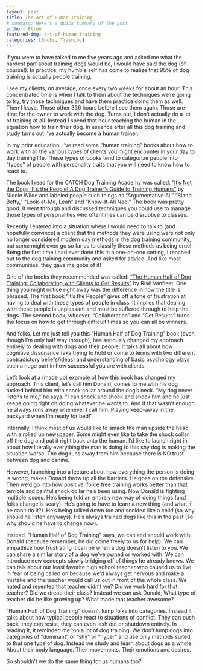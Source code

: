```yaml
---
layout: post
title: The Art of Human Training
# summary: Here's a quick summary of the post
author: Ellen
featured-img: art-of-human-training
categories: [Books, Training]
---
```

If you were to have talked to me five years ago and asked me what the hardest part about training dogs would be, I would have said the dog (of course!). In practice, my humble self has come to realize that 95% of dog training is actually people training.

I see my clients, on average, once every two weeks for about an hour. This concentrated time is when I talk to them about the techniques we’re going to try, try those techniques and have them practice doing them as well. Then I leave. Those other 336 hours before I see them again. Those are time for the owner to work with the dog. Turns out, I don’t actually do a lot of training at all. Instead I spend that hour teaching the human in the equation how to train their dog. In essence after all this dog training and study turns out I’ve actually become a human trainer.

In my prior education, I’ve read some “human training” books about how to work with all the various types of clients you might encounter in your day to day training life. These types of books tend to categorize people into “types” of people with personality traits that you will need to know how to react to.

The book I read for the CATCH Dog Training Academy was called: [“It’s Not the Dogs, It’s the People! A Dog Trainer’s Guide to Training Humans”](https://www.amazon.com/dp/0966772636/) by Nicole Wilde and labeled people such things as “Argumentative Al,” “Bland Betty,” “Look-at-Me, Leah” and “Know-It-All Ned.” The book was pretty good. It went through and discussed techniques you could use to manage those types of personalities who oftentimes can be disruptive to classes.

Recently I entered into a situation where I would need to talk to (and hopefully convince) a client that the methods they were using were not only no longer considered modern day methods in the dog training community, but some might even go so far as to classify these methods as being cruel. Being the first time I had ever done this in a one-on-one setting, I reached out to the dog training community and asked for advice. And like most communities, they gave me gobs of it!

One of the books they recommended was called: [“The Human Half of Dog Training: Collaborating with Clients to Get Results”](https://www.amazon.com/dp/1617811033/) by Risё Vanfleet. One thing you might notice right away was the difference in how the title is phrased. The first book “It’s the People” gives off a tone of frustration at having to deal with these types of people in class. It implies that dealing with these people is unpleasant and must be suffered through to help the dogs. The second book, whoever,  “Collaboration” and “Get Results” turns the focus on how to get through difficult times so you can all be winners.

And folks. Let me just tell you this “Human Half of Dog Training” book (even though I’m only half way through), has seriously changed my approach entirely to dealing with dogs and their people. It talks all about how cognitive dissonance (aka trying to hold or come to terms with two different contradictory beliefs/ideas) and understanding of basic psychology plays such a huge part in how successful you are with clients.

Let’s look at a (made up) example of how this book has changed my approach. This client, let’s call him Donald, comes to me with his dog tucked behind him with shock collar around the dog’s neck. “My dog never listens to me,” he says. “I can shock and shock and shock him and he just keeps going right on doing whatever he wants to. And if that wasn’t enough he always runs away whenever I call him. Playing keep-away in the backyard when I’m ready for bed!”

Internally, I think most of us would like to smack the man upside the head with a rolled up newspaper. Some might even like to take the shock collar off the dog and put it right back onto the human. I’d like to launch right in about how literally everything the man is doing to this shy dog is making the situation worse. The dog runs away from him because there is NO trust between dog and canine.

However, launching into a lecture about how everything the person is doing is wrong, makes Donald throw up all the barriers. He goes on the defensive. Then we’d go into how positive, force free training works better than that terrible and painful shock collar he’s been using. Now Donald is fighting multiple issues. He’s being told an entirely new way of doing things (and folks change is scary). He’s going to have to learn a new thing (and what if he can’t do it?). He’s being talked down too and scolded like a child (so why should he listen anyways). He’s always trained dogs like this in the past (so why should he have to change now).

Instead, “Human Half of Dog Training” says, we can and should work with Donald (because remember, he did come freely to us for help). We can empathize how frustrating it can be when a dog doesn’t listen to you. We can share a similar story of a dog we’ve owned or worked with. We can introduce new concepts slowly bridging off of things he already knows. We can talk about our least favorite high school teacher who caused us to live in fear of being called on because we’d always get nervous and make a mistake and the teacher would call us out in front of the whole class. We hated and resented that teacher didn’t we? Did we work hard for that teacher? Did we dread their class? Instead we can ask Donald, What type of teacher did he like growing up? What made that teacher awesome?

“Human Half of Dog Training” doesn’t lump folks into categories. Instead it talks about how typical people react to situations of conflict. They can push back, they can resist, they can even lash out or shutdown entirely. In reading it, it reminded me too a lot of dog training. We don’t lump dogs into categories of “dominant” or “shy” or “hyper” and use only methods suited to that one type of dog. Instead we study and learn about dogs as a whole. About their body language. Their movements. Their emotions and desires.

So shouldn’t we do the same thing for us humans too?